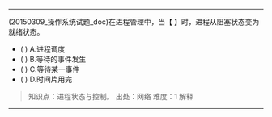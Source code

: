 ---
(20150309_操作系统试题_doc)在进程管理中，当【 】时，进程从阻塞状态变为就绪状态。
- ( ) A.进程调度 
- ( ) B.等待的事件发生 
- ( ) C.等待某一事件 
- ( ) D.时间片用完

> 知识点：进程状态与控制。
> 出处：网络
> 难度：1
> 解释

---